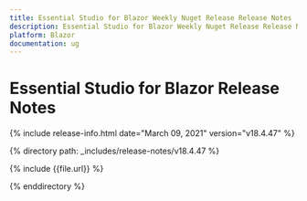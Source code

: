 ```yaml
---
title: Essential Studio for Blazor Weekly Nuget Release Release Notes  
description: Essential Studio for Blazor Weekly Nuget Release Release Notes  
platform: Blazor
documentation: ug
---
```


# Essential Studio for Blazor  Release Notes  

{% include release-info.html date="March 09, 2021"  version="v18.4.47" %} 

{% directory path: _includes/release-notes/v18.4.47 %}

{% include {{file.url}} %}

{% enddirectory %}

